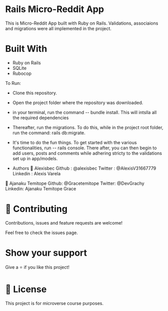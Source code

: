 # Rails Micro-Reddit App

This is Micro-Reddit App built with Ruby on Rails. Validations, associaions and migrations were all implemented in the project. 

# Built With
- Ruby on Rails
- SQLite
- Rubocop

To Run: 
- Clone this repository.
- Open the project folder where the repository was downloaded. 
- in your terminal, run the command -- bundle install. This will intslla all the required dependencies
- Thereafter,  run the migrations. To do this, while in the project root folder, run the command: rails db:migrate.
- It's time to do the fun things. To get started with the various functionalities, run -- rails console. There after, you can then begin to add users, posts and comments while adhering stricty to the validations set up in app/models.  


- Authors
👤 Alexisbec
Github : @alexisbec
Twitter : @AlexisV31667779
Linkedin : Alexis Varela

👤 Ajanaku Temitope
Github: @Gracetemitope
Twitter: @DevGrachy
Linkedin: Ajanaku Temitope Grace

# 🤝 Contributing

Contributions, issues and feature requests are welcome!

Feel free to check the issues page.

# Show your support
Give a ⭐️ if you like this project!

# 📝 License
This project is for microverse course purposes.
